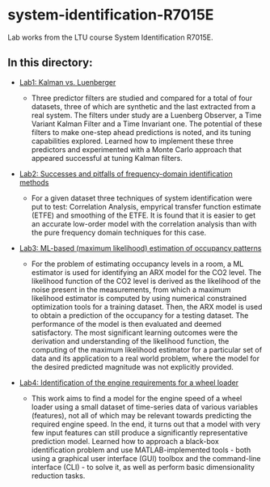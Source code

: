 # system-identification-R7015E

Lab works from the LTU course System Identification R7015E. 


## In this directory:

- [Lab1: Kalman vs. Luenberger][] 

   - Three predictor filters are studied and compared for a total of four datasets, three of which are synthetic and the last extracted from a real system. The filters under study are a Luenberg Observer, a Time Variant Kalman Filter and a Time Invariant one. The potential of these filters to make one-step ahead predictions is noted, and its tuning capabilities explored. Learned how to implement these three predictors and experimented with a Monte Carlo approach that appeared successful at tuning Kalman filters. 


- [Lab2: Successes and pitfalls of frequency-domain identification methods][]
  
  - For a given dataset three techniques of system identification were put to test: Correlation Analysis, empyrical transfer function estimate (ETFE) and smoothing of the ETFE. It is found that it is easier to get an accurate low-order model with the correlation analysis than with the pure frequency domain techniques for this case.


- [Lab3: ML-based (maximum likelihood) estimation of occupancy patterns][]

  - For the problem of estimating occupancy levels in a room, a ML estimator is used for identifying an ARX model for the CO2 level. The likelihood function of the CO2 level is derived as the likelihood of the noise present in the measurements, from which a maximum likelihood estimator is computed by using numerical constrained optimization tools for a training dataset. Then, the ARX model is used to obtain a prediction of the occupancy for a testing dataset. The performance of the model is then evaluated and deemed satisfactory. The most significant learning outcomes were the derivation and understanding of the likelihood function, the computing of the maximum likelihood estimator for a particular set of data and its application to a real world problem, where the model for the desired predicted magnitude was not explicitly provided.


- [Lab4: Identification of the engine requirements for a wheel loader][]
  - This work aims to find a model for the engine speed of a wheel loader using a small dataset of time-series data of various variables (features), not all of which may be relevant towards predicting the required engine speed. In the end, it turns out that a model with very few input features can still produce a significantly representative prediction model. Learned how to approach a black-box identification problem and use MATLAB-implemented tools - both using a graphical user interface (GUI) toolbox and the command-line interface (CLI) - to solve it, as well as perform basic dimensionality reduction tasks.


[Lab1: Kalman vs. Luenberger]:                                             https://github.com/pabsan-0/R7015E-system-identification/tree/main/Lab1
[Lab2: Successes and pitfalls of frequency-domain identification methods]: https://github.com/pabsan-0/R7015E-system-identification/tree/main/Lab2
[Lab3: ML-based (maximum likelihood) estimation of occupancy patterns]:    https://github.com/pabsan-0/R7015E-system-identification/tree/main/Lab3
[Lab4: Identification of the engine requirements for a wheel loader]:      https://github.com/pabsan-0/R7015E-system-identification/tree/main/Lab4

